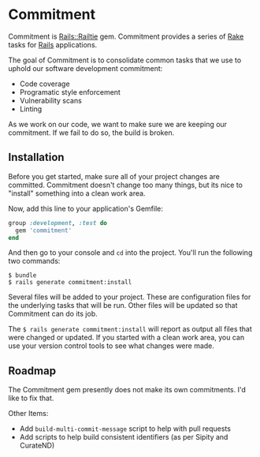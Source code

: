 # Commitment

Commitment is [Rails::Railtie](http://api.rubyonrails.org/classes/Rails/Railtie.html) gem.
Commitment provides a series of [Rake](https://github.com/ruby/rake) tasks for [Rails](http://rubyonrails.org) applications.

The goal of Commitment is to consolidate common tasks that we use to uphold our
software development commitment:

* Code coverage
* Programatic style enforcement
* Vulnerability scans
* Linting

As we work on our code, we want to make sure we are keeping our commitment.
If we fail to do so, the build is broken.

## Installation

Before you get started, make sure all of your project changes are committed.
Commitment doesn't change too many things, but its nice to "install" something into a clean work area.

Now, add this line to your application's Gemfile:

```ruby
group :development, :test do
  gem 'commitment'
end
```

And then go to your console and `cd` into the project. You'll run the following two commands:

```console
$ bundle
$ rails generate commitment:install
```

Several files will be added to your project. These are configuration files for the underlying tasks that will be run.
Other files will be updated so that Commitment can do its job.

The `$ rails generate commitment:install` will report as output all files that were changed or updated.
If you started with a clean work area, you can use your version control tools to see what changes were made.

## Roadmap

The Commitment gem presently does not make its own commitments. I'd like to fix that.

Other Items:

* Add `build-multi-commit-message` script to help with pull requests
* Add scripts to help build consistent identifiers (as per Sipity and CurateND)
